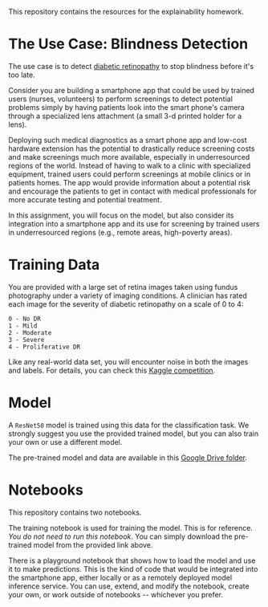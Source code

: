 This repository contains the resources for the explainability homework.

# The Use Case: Blindness Detection 
The use case is to detect [diabetic retinopathy](https://www.nei.nih.gov/learn-about-eye-health/eye-conditions-and-diseases/diabetic-retinopathy) to stop blindness before it's too late. 

Consider you are building a smartphone app that could be used by trained users (nurses, volunteers) to perform screenings to detect potential problems simply by having patients look into the smart phone's camera through a specialized lens attachment (a small 3-d printed holder for a lens). 

Deploying such medical diagnostics as a smart phone app and low-cost hardware extension has the potential to drastically reduce screening costs and make screenings much more available, especially in underresourced regions of the world. Instead of having to walk to a clinic with specialized equipment, trained users could perform screenings at mobile clinics or in patients homes. The app would provide information about a potential risk and encourage the patients to get in contact with medical professionals for more accurate testing and potential treatment. 

In this assignment, you will focus on the model, but also consider its integration into a smartphone app and its use for screening by trained users in underresourced regions (e.g., remote areas, high-poverty areas).


# Training Data

You are provided with a large set of retina images taken using fundus photography under a variety of imaging conditions.
A clinician has rated each image for the severity of diabetic retinopathy on a scale of 0 to 4:

```
0 - No DR
1 - Mild
2 - Moderate
3 - Severe
4 - Proliferative DR
```

Like any real-world data set, you will encounter noise in both the images and labels. 
For details, you can check this [Kaggle competition](https://www.kaggle.com/c/aptos2019-blindness-detection/overview).

# Model
A `ResNet50` model is trained using this data for the classification task. We strongly suggest you use the provided trained model, but you can also train your own or use a different model.

The pre-trained model and data are available in this [Google Drive folder](https://drive.google.com/drive/folders/1X_tTwEixtZdkVWrCae3LK7maP6m2wF4T?usp=drive_link).

# Notebooks
This repository contains two notebooks. 

The training notebook is used for training the model. This is for reference. *You do not need to run this notebook*. You can simply download the pre-trained model from the provided link above.

There is a playground notebook that shows how to load the model and use it to make predictions. This is the kind of code that would be integrated into the smartphone app, either locally or as a remotely deployed model inference service. You can use, extend, and modify the notebook, create your own, or work outside of notebooks -- whichever you prefer.

